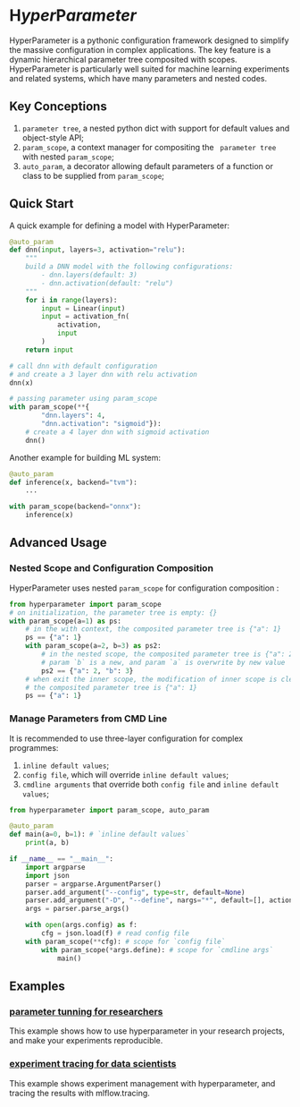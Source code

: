 **H**_yper_**P**_arameter_
===========================

HyperParameter is a pythonic configuration framework designed to simplify the massive configuration in complex applications. The key feature is a dynamic hierarchical parameter tree composited with scopes. HyperParameter is particularly well suited for machine learning experiments and related systems, which have many parameters and nested codes.

Key Conceptions
---------------

1. `parameter tree`, a nested python dict with support for default values and object-style API;
1. `param_scope`, a context manager for compositing the ` parameter tree` with nested `param_scope`;
2. `auto_param`, a decorator allowing default parameters of a function or class to be supplied from `param_scope`;


Quick Start
-----------

A quick example for defining a model with HyperParameter:

```python
@auto_param
def dnn(input, layers=3, activation="relu"):
  	"""
  	build a DNN model with the following configurations:
  		- dnn.layers(default: 3)
  		- dnn.activation(default: "relu")
  	"""
    for i in range(layers):
        input = Linear(input)
        input = activation_fn(
            activation,
            input
        )
    return input

# call dnn with default configuration 
# and create a 3 layer dnn with relu activation
dnn(x)

# passing parameter using param_scope
with param_scope(**{
        "dnn.layers": 4, 
        "dnn.activation": "sigmoid"}):
    # create a 4 layer dnn with sigmoid activation
    dnn()
```

Another example for building ML system:

```python
@auto_param
def inference(x, backend="tvm"):
    ...

with param_scope(backend="onnx"):
    inference(x)
```

Advanced Usage
--------------
### Nested Scope and Configuration Composition

HyperParameter uses nested  `param_scope` for configuration composition :

``` python
from hyperparameter import param_scope
# on initialization, the parameter tree is empty: {}
with param_scope(a=1) as ps:
    # in the with context, the composited parameter tree is {"a": 1}
    ps == {"a": 1}
    with param_scope(a=2, b=3) as ps2:
        # in the nested scope, the composited parameter tree is {"a": 2, "b": 3}
        # param `b` is a new, and param `a` is overwrite by new value
        ps2 == {"a": 2, "b": 3}
    # when exit the inner scope, the modification of inner scope is cleaned up
    # the composited parameter tree is {"a": 1}
    ps == {"a": 1}
```

### Manage Parameters from CMD Line

It is recommended to use three-layer configuration for complex programmes:

1. `inline default values`;
2. `config file`, which will override `inline default values`;
3. `cmdline arguments` that override both `config file` and `inline default values`;

```python
from hyperparameter import param_scope, auto_param

@auto_param
def main(a=0, b=1): # `inline default values`
    print(a, b)

if __name__ == "__main__":
    import argparse
    import json
    parser = argparse.ArgumentParser()
    parser.add_argument("--config", type=str, default=None)
    parser.add_argument("-D", "--define", nargs="*", default=[], action="extend")
    args = parser.parse_args()

    with open(args.config) as f:
        cfg = json.load(f) # read config file
    with param_scope(**cfg): # scope for `config file`
        with param_scope(*args.define): # scope for `cmdline args`
            main()
```

Examples
--------

### [parameter tunning for researchers](examples/sparse_lr/README.md)

This example shows how to use hyperparameter in your research projects, and make your experiments reproducible.

### [experiment tracing for data scientists](examples/mnist/README.md)

This example shows experiment management with hyperparameter, and tracing the results with mlflow.tracing.
